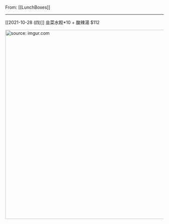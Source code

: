 From: [[LunchBoxes]]

---

[[2021-10-28 (四)]] 韭菜水餃\*10 + 酸辣湯 $112

<a href="https://imgur.com/csJfa0W"><img src="https://i.imgur.com/csJfa0W.jpg" title="source: imgur.com" width="600px" /></a>
